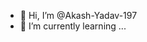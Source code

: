 - 👋 Hi, I’m @Akash-Yadav-197
- 🌱 I’m currently learning ...
 

<!---
Akash-Yadav-197/Akash-Yadav-197 is a ✨ special ✨ repository because its `README.md` (this file) appears on your GitHub profile.
You can click the Preview link to take a look at your changes.
--->
